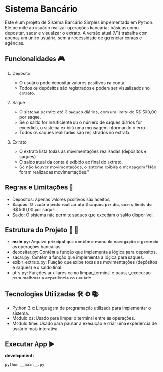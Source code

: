 # Sistema Bancário

Este é um projeto de Sistema Bancário Simples implementado em Python. Ele permite ao usuário realizar operações bancárias básicas como depositar, sacar e visualizar o extrato. A versão atual (V1) trabalha com apenas um único usuário, sem a necessidade de gerenciar contas e agências.


## Funcionalidades :video_game:

1. Depósito
   - O usuário pode depositar valores positivos na conta.
   - Todos os depósitos são registrados e podem ser visualizados no extrato.
  
2. Saque
   - O sistema permite até 3 saques diários, com um limite de R$ 500,00 por saque.
   - Se o saldo for insuficiente ou o número de saques diários for excedido, o sistema exibirá uma mensagem informando o erro.
   - Todos os saques realizados são registrados no extrato.
  
3. Extrato
   - O extrato lista todas as movimentações realizadas (depósitos e saques).
   - O saldo atual da conta é exibido ao final do extrato.
   - Se não houver movimentações, o sistema exibirá a mensagem "Não foram realizadas movimentações."


## Regras e Limitações :pencil:

- Depósitos: Apenas valores positivos são aceitos.
- Saques: O usuário pode realizar até 3 saques por dia, com o limite de R$ 500,00 por saque.
- Saldo: O sistema não permite saques que excedam o saldo disponível.


## Estrutura do Projeto :triangular_ruler: :straight_ruler:

- __main__.py: Arquivo principal que contém o menu de navegação e gerencia as operações bancárias.
- depositar.py: Contém a função que implementa a lógica para depósitos.
- sacar.py: Contém a função que implementa a lógica para saques.
- exibir_extrato.py: Função que exibe todas as movimentações (depósitos e saques) e o saldo final.
- utils.py: Funções auxiliares como limpar_terminal e pausar_execucao para melhorar a experiência do usuário.


## Tecnologias Utilizadas :hammer_and_wrench: :gear: :books:

- Python 3.x: Linguagem de programação utilizada para implementar o sistema.
- Módulo os: Usado para limpar o terminal entre as operações.
- Módulo time: Usado para pausar a execução e criar uma experiência de usuário mais interativa.


## Executar App :arrow_forward:

**development:**
```bash
python __main__.py
```




